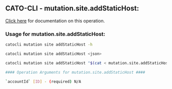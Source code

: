 
## CATO-CLI - mutation.site.addStaticHost:
[Click here](https://api.catonetworks.com/documentation/#mutation-mutation.site.addStaticHost) for documentation on this operation.

### Usage for mutation.site.addStaticHost:

```bash
catocli mutation site addStaticHost -h

catocli mutation site addStaticHost <json>

catocli mutation site addStaticHost "$(cat < mutation.site.addStaticHost.json)"

#### Operation Arguments for mutation.site.addStaticHost ####

`accountId` [ID] - (required) N/A    
